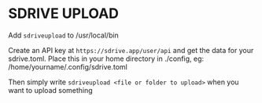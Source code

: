 # SDRIVE UPLOAD

Add `sdriveupload` to /usr/local/bin

Create an API key at `https://sdrive.app/user/api` and get the data for your sdrive.toml.
Place this in your home directory in ./config, eg: /home/yourname/.config/sdrive.toml

Then simply write `sdriveupload <file or folder to upload>` when you want to upload something

